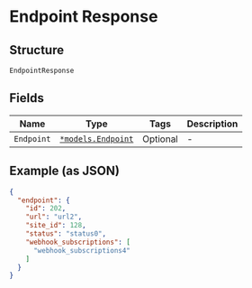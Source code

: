 
# Endpoint Response

## Structure

`EndpointResponse`

## Fields

| Name | Type | Tags | Description |
|  --- | --- | --- | --- |
| `Endpoint` | [`*models.Endpoint`](../../doc/models/endpoint.md) | Optional | - |

## Example (as JSON)

```json
{
  "endpoint": {
    "id": 202,
    "url": "url2",
    "site_id": 128,
    "status": "status0",
    "webhook_subscriptions": [
      "webhook_subscriptions4"
    ]
  }
}
```

